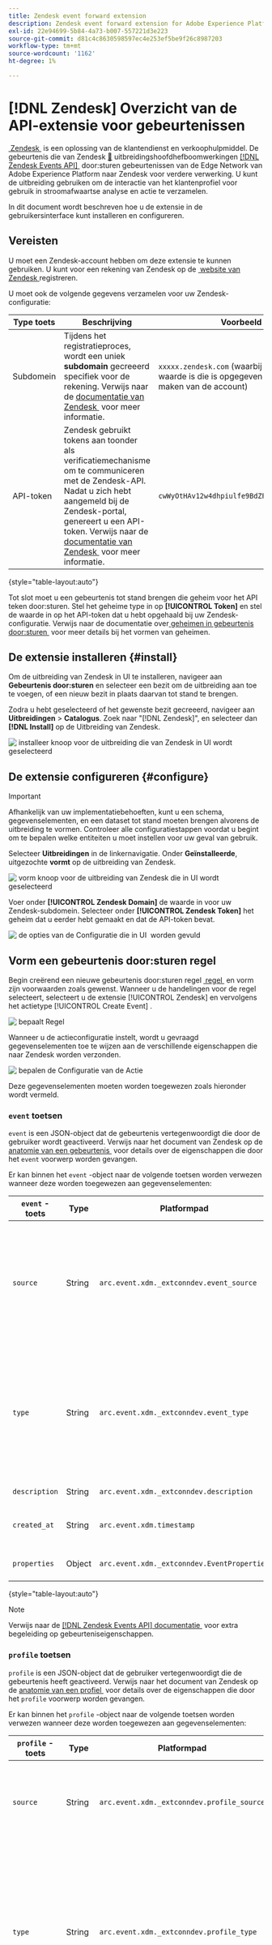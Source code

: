 ```yaml
---
title: Zendesk event forward extension
description: Zendesk event forward extension for Adobe Experience Platform.
exl-id: 22e94699-5b84-4a73-b007-557221d3e223
source-git-commit: d81c4c8630598597ec4e253ef5be9f26c8987203
workflow-type: tm+mt
source-wordcount: '1162'
ht-degree: 1%

---
```


# [!DNL Zendesk] Overzicht van de API-extensie voor gebeurtenissen

[&#x200B; Zendesk &#x200B;](https://www.zendesk.com) is een oplossing van de klantendienst en verkoophulpmiddel. De gebeurtenis die van Zendesk [&#128279;](../../../ui/event-forwarding/overview.md) uitbreidingshoofdhefboomwerkingen [[!DNL Zendesk Events API] &#x200B;](https://developer.zendesk.com/documentation/ticketing/events/about-the-events-api/) door:sturen gebeurtenissen van de Edge Network van Adobe Experience Platform naar Zendesk voor verdere verwerking. U kunt de uitbreiding gebruiken om de interactie van het klantenprofiel voor gebruik in stroomafwaartse analyse en actie te verzamelen.

In dit document wordt beschreven hoe u de extensie in de gebruikersinterface kunt installeren en configureren.

## Vereisten

U moet een Zendesk-account hebben om deze extensie te kunnen gebruiken. U kunt voor een rekening van Zendesk op de [&#x200B; website van Zendesk &#x200B;](https://www.zendesk.com/register/) registreren.

U moet ook de volgende gegevens verzamelen voor uw Zendesk-configuratie:

| Type toets | Beschrijving | Voorbeeld |
| --- | --- | --- |
| Subdomein | Tijdens het registratieproces, wordt een uniek **subdomain** gecreeerd specifiek voor de rekening. Verwijs naar de [&#x200B; documentatie van Zendesk &#x200B;](https://developer.zendesk.com/documentation/ticketing/working-with-oauth/creating-and-using-oauth-tokens-with-the-api/) voor meer informatie. | `xxxxx.zendesk.com` (waarbij `xxxxx` de waarde is die is opgegeven tijdens het maken van de account) |
| API-token | Zendesk gebruikt tokens aan toonder als verificatiemechanisme om te communiceren met de Zendesk-API. Nadat u zich hebt aangemeld bij de Zendesk-portal, genereert u een API-token. Verwijs naar de [&#x200B; documentatie van Zendesk &#x200B;](https://support.zendesk.com/hc/en-us/articles/4408889192858-Generating-a-new-API-token) voor meer informatie. | `cwWyOtHAv12w4dhpiulfe9BdZFTz3OKaTSzn2QvV` |

{style="table-layout:auto"}

Tot slot moet u een gebeurtenis tot stand brengen die geheim voor het API teken door:sturen. Stel het geheime type in op **[!UICONTROL Token]** en stel de waarde in op het API-token dat u hebt opgehaald bij uw Zendesk-configuratie. Verwijs naar de documentatie over [&#x200B; geheimen in gebeurtenis door:sturen &#x200B;](../../../ui/event-forwarding/secrets.md) voor meer details bij het vormen van geheimen.

## De extensie installeren {#install}

Om de uitbreiding van Zendesk in UI te installeren, navigeer aan **Gebeurtenis door:sturen** en selecteer een bezit om de uitbreiding aan toe te voegen, of een nieuw bezit in plaats daarvan tot stand te brengen.

Zodra u hebt geselecteerd of het gewenste bezit gecreeerd, navigeer aan **Uitbreidingen** > **Catalogus**. Zoek naar &quot;[!DNL Zendesk]&quot;, en selecteer dan **[!DNL Install]** op de Uitbreiding van Zendesk.

![&#x200B; installeer knoop voor de uitbreiding die van Zendesk in UI wordt geselecteerd &#x200B;](../../../images/extensions/server/zendesk/install.png)

## De extensie configureren {#configure}

>[!IMPORTANT]
>
>Afhankelijk van uw implementatiebehoeften, kunt u een schema, gegevenselementen, en een dataset tot stand moeten brengen alvorens de uitbreiding te vormen. Controleer alle configuratiestappen voordat u begint om te bepalen welke entiteiten u moet instellen voor uw geval van gebruik.

Selecteer **Uitbreidingen** in de linkernavigatie. Onder **Geïnstalleerde**, uitgezochte **vormt** op de uitbreiding van Zendesk.

![&#x200B; vorm knoop voor de uitbreiding van Zendesk die in UI wordt geselecteerd &#x200B;](../../../images/extensions/server/zendesk/configure.png)

Voer onder **[!UICONTROL Zendesk Domain]** de waarde in voor uw Zendesk-subdomein. Selecteer onder **[!UICONTROL Zendesk Token]** het geheim dat u eerder hebt gemaakt en dat de API-token bevat.

![&#x200B; de opties van de Configuratie die in UI &#x200B;](../../../images/extensions/server/zendesk/input.png) worden gevuld

## Vorm een gebeurtenis door:sturen regel

Begin creërend een nieuwe gebeurtenis door:sturen regel [&#x200B; regel &#x200B;](../../../ui/managing-resources/rules.md) en vorm zijn voorwaarden zoals gewenst. Wanneer u de handelingen voor de regel selecteert, selecteert u de extensie [!UICONTROL Zendesk] en vervolgens het actietype [!UICONTROL Create Event] .

![&#x200B; bepaalt Regel &#x200B;](../../../images/extensions/server/zendesk/rule.png)

Wanneer u de actieconfiguratie instelt, wordt u gevraagd gegevenselementen toe te wijzen aan de verschillende eigenschappen die naar Zendesk worden verzonden.

![&#x200B; bepalen de Configuratie van de Actie &#x200B;](../../../images/extensions/server/zendesk/action-configurations.png)

Deze gegevenselementen moeten worden toegewezen zoals hieronder wordt vermeld.

### `event` toetsen

`event` is een JSON-object dat de gebeurtenis vertegenwoordigt die door de gebruiker wordt geactiveerd. Verwijs naar het document van Zendesk op de [&#x200B; anatomie van een gebeurtenis &#x200B;](https://developer.zendesk.com/documentation/ticketing/events/anatomy-of-an-event/) voor details over de eigenschappen die door het `event` voorwerp worden gevangen.

Er kan binnen het `event` -object naar de volgende toetsen worden verwezen wanneer deze worden toegewezen aan gegevenselementen:

| `event` -toets | Type | Platformpad | Beschrijving | Verplicht | Limieten |
| --- | --- | --- | --- | --- | --- |
| `source` | String | `arc.event.xdm._extconndev.event_source` | De toepassing die de gebeurtenis heeft verzonden. | Ja | Gebruik `Zendesk` niet als een waarde omdat het een beschermde bronnaam is voor Zendesk-standaardgebeurtenissen. Pogingen om het te gebruiken zullen in een fout resulteren.<br> de lengte van de Waarde moet 40 karakters niet overschrijden. |
| `type` | String | `arc.event.xdm._extconndev.event_type` | Een naam voor het gebeurtenistype. U kunt dit veld gebruiken om verschillende soorten gebeurtenissen voor een bepaalde bron aan te geven. U kunt bijvoorbeeld een set gebeurtenissen maken voor gebruikersaanmeldingen en een andere set voor winkelwagentjes. | Ja | De waarde mag niet langer zijn dan 40 tekens. |
| `description` | String | `arc.event.xdm._extconndev.description` | Een beschrijving van de gebeurtenis. | Nee | (N.v.t.) |
| `created_at` | String | `arc.event.xdm.timestamp` | Een ISO-8601-tijdstempel die de tijd weergeeft waarop de gebeurtenis is gemaakt. | Nee | (N.v.t.) |
| `properties` | Object | `arc.event.xdm._extconndev.EventProperties` | Een aangepast JSON-object met informatie over de gebeurtenis. | Ja | (N.v.t.) |

{style="table-layout:auto"}

>[!NOTE]
>
>Verwijs naar de [[!DNL Zendesk Events API]  documentatie &#x200B;](https://developer.zendesk.com/documentation/ticketing/events/about-the-events-api/) voor extra begeleiding op gebeurteniseigenschappen.

### `profile` toetsen

`profile` is een JSON-object dat de gebruiker vertegenwoordigt die de gebeurtenis heeft geactiveerd. Verwijs naar het document van Zendesk op de [&#x200B; anatomie van een profiel &#x200B;](https://developer.zendesk.com/documentation/ticketing/profiles/anatomy-of-a-profile/) voor details over de eigenschappen die door het `profile` voorwerp worden gevangen.

Er kan binnen het `profile` -object naar de volgende toetsen worden verwezen wanneer deze worden toegewezen aan gegevenselementen:

| `profile` -toets | Type | Platformpad | Beschrijving | Verplicht | Limieten |
| --- | --- | --- | --- | --- | --- |
| `source` | String | `arc.event.xdm._extconndev.profile_source` | Het product dat of de service die aan het profiel is gekoppeld, zoals `Support` , `CompanyName` of `Chat` . | Ja | (N.v.t.) |
| `type` | String | `arc.event.xdm._extconndev.profile_type` | Een naam voor het profieltype. U kunt dit veld gebruiken om verschillende soorten profielen voor een bepaalde bron te maken. U kunt bijvoorbeeld een set bedrijfsprofielen maken voor klanten en een andere voor werknemers. | Ja | De lengte van het profieltype mag niet langer zijn dan 40 tekens. |
| `name` | String | `arc.event.xdm._extconndev.name` | De naam van de persoon uit het profiel | Nee | (N.v.t.) |
| `user_id` | String | `arc.event.xdm._extconndev.user_id` | De gebruikersnaam van de persoon in Zendesk. | Nee | (N.v.t.) |
| `identifiers` | Array | `arc.event.xdm._extconndev.identifiers` | Een array met ten minste één id. Elke id bestaat uit een type en een waarde. | Ja | Verwijs naar de [&#x200B; documentatie van Zendesk &#x200B;](https://developer.zendesk.com/api-reference/ticketing/users/profiles_api/profiles_api/#identifiers-array) voor meer informatie over de `identifiers` serie. Alle velden en waarden moeten uniek zijn. |
| `attributes` | Object | `arc.event.xdm._extconndev.attrbutes` | Een object dat door de gebruiker gedefinieerde eigenschappen over de persoon bevat. | Nee | Verwijs naar de [&#x200B; documentatie van Zendesk &#x200B;](https://developer.zendesk.com/documentation/ticketing/profiles/anatomy-of-a-profile/#attributes) voor meer informatie over profielattributen. |

{style="table-layout:auto"}

## Gegevens valideren in Zendesk {#validate}

Als de gebeurtenisverzameling en Adobe Experience Platform-integratie succesvol zijn, worden de gebeurtenissen in de Zendesk-console weergegeven zoals hieronder wordt weergegeven. Dit wijst op een succesvolle integratie.

Profielen:

![&#x200B; pagina van Profielen Zendesk &#x200B;](../../../images/extensions/server/zendesk/zendesk-profiles.png)

Gebeurtenissen:

![&#x200B; pagina van Gebeurtenissen Zendesk &#x200B;](../../../images/extensions/server/zendesk/zendesk-events.png)

## Aanvraaglimieten {#limits}

Op basis van het accounttype kan Zendesk [!DNL Events API] het volgende aantal aanvragen per minuut afhandelen:

| [!DNL Account Type] | Verzoeken per minuut |
| --- | --- |
| [!DNL Team] | 250 |
| [!DNL Growth] | 250 |
| [!DNL Professional] | 500 |
| [!DNL Enterprise] | 750 |
| [!DNL Enterprise Plus] | 1000 |

{style="table-layout:auto"}

Verwijs naar de [&#x200B; documentatie van Zendesk &#x200B;](https://developer.zendesk.com/api-reference/ticketing/account-configuration/usage_limits/#:~:text=API%20requests%20made%20by%20Zendesk%20apps%20are%20subject,sources%20for%20the%20account%2C%20including%20internal%20product%20requests.) voor meer informatie over deze grenzen.

## Fouten en problemen oplossen {#errors-and-troubleshooting}

Tijdens het gebruik of het configureren van de extensie kunnen de onderstaande fouten worden geretourneerd door de Zendesk Events API:

| Foutcode | Beschrijving | Resolutie | Voorbeeld |
|---|---|---|---|
| 400 | **Ongeldige profiellengte:** Deze fout komt voor wanneer de lengte van een profielattribuut meer dan 40 karakters bevat. | Beperk de lengte van de profielkenmerkgegevens tot maximaal 40 tekens. | `{"error": [{"code":"InvalidProfileTypeLength","title": "Profile type length > 40 chars"}]}` |
| 401 | **niet gevonden Route:** Deze fout komt voor wanneer een ongeldig domein is geleverd. | Controleer of een geldig domein in de volgende indeling wordt opgegeven: `{subdomain}.zendesk.com` | `{"error": [{"description": "No route found for host {subdomain}.zendesk.com","title": "RouteNotFound"}]}` |
| 401 | **Ongeldige of Ontbrekende Authentificatie:** Deze fout komt voor wanneer de toegang tot het teken ongeldig is, ontbreekt, of verlopen. | Controleer of het toegangstoken geldig is en niet verlopen is. | `{"error": [{"code":"MissingOrInvalidAuthentication","title": "Invalid or Missing Authentication"}]}` |
| 403 | **Onvoldoende toestemmingen:** Deze fout komt voor wanneer de voldoende toestemmingen om tot het middel toegang te hebben niet worden verstrekt. | Controleer of de vereiste machtigingen zijn opgegeven. | `{"error": [{"code":"PermissionDenied","title": "Insufficient permisssions to perform operation"}]}` |
| 429 | **Te veel Verzoeken:** Deze fout komt voor wanneer de grens van het eindpuntvoorwerp het verslag is overschreden. | Verwijs naar de sectie hierboven op [&#x200B; verzoekgrenzen &#x200B;](#limits) voor details op per-grensdrempels. | `{"error": [{"code":"TooManyRequests","title": "Too Many Requests"}]}` |

{style="table-layout:auto"}

## Volgende stappen

In dit document wordt beschreven hoe u de Zendesk-gebeurtenis kunt installeren en configureren voor het doorsturen van de extensie in de gebruikersinterface. Raadpleeg de officiële documentatie voor meer informatie over het verzamelen van gebeurtenisgegevens in Zendesk:

* [&#x200B; Begonnen het worden met Gebeurtenissen &#x200B;](https://developer.zendesk.com/documentation/ticketing/events/getting-started-with-events/)
* [&#x200B; Zendesk Gebeurtenissen API &#x200B;](https://developer.zendesk.com/api-reference/ticketing/users/events-api/events-api/)
* [&#x200B; Ongeveer de Gebeurtenissen API &#x200B;](https://developer.zendesk.com/documentation/ticketing/events/about-the-events-api/)
* [&#x200B; Anatomie van een gebeurtenis &#x200B;](https://developer.zendesk.com/documentation/ticketing/events/anatomy-of-an-event/)
* [&#x200B; Zendesk Profiles API &#x200B;](https://developer.zendesk.com/api-reference/ticketing/users/events-api/events-api/#profile-object)
* [&#x200B; Ongeveer API van Profielen &#x200B;](https://developer.zendesk.com/documentation/ticketing/profiles/about-the-profiles-api/)
* [&#x200B; Anatomie van een profiel &#x200B;](https://developer.zendesk.com/documentation/ticketing/profiles/anatomy-of-a-profile/)
